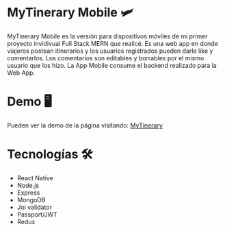 # MyTinerary Mobile 🛩

MyTinerary Mobile es la versión para dispositivos móviles de mi primer proyecto invidivual Full Stack MERN que realicé. Es una web app en donde viajeros
postean itinerarios y los usuarios registrados pueden darle like y comentarlos. Los comentarios son editables y borrables por el mismo usuario que los hizo. La App Mobile consume el backend realizado para la Web App.
 
##

# Demo 🖥

Pueden ver la demo de la página visitando:  <a href="https://mytinerary-haquim.herokuapp.com/" target="_blank">MyTinerary</a> 
 
##

# Tecnologías 🛠

- React Native
- Node.js
- Express
- MongoDB
- Joi validator
- Passport/JWT
- Redux



